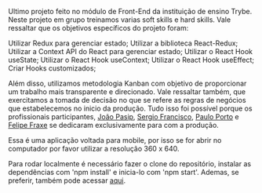 Ultimo projeto feito no módulo de Front-End da instituição de ensino Trybe. Neste projeto em grupo treinamos varias soft skills e hard skills.  Vale ressaltar que os objetivos específicos do projeto foram:

Utilizar Redux para gerenciar estado;
Utilizar a biblioteca React-Redux;
Utilizar a Context API do React para gerenciar estado;
Utilizar o React Hook useState;
Utilizar o React Hook useContext;
Utilizar o React Hook useEffect;
Criar Hooks customizados;

Além disso, utilizamos metodologia Kanban com objetivo de proporcionar um trabalho mais transparente e direcionado. Vale ressaltar também, que exercitamos a tomada de decisão no que se refere as regras de negócios que estabelecemos no inicio da produção. Tudo isso foi possível porque os profissionais participantes, [João Pasip](https://github.com/joao-pasip), [Sergio Francisco](https://github.com/SerjoFrancisco), [Paulo Porto](https://github.com/prtpj1) e [Felipe Fraxe](https://github.com/felipefraxe)  se dedicaram exclusivamente para com a produção.

Essa é uma aplicação voltada para mobile, por isso se for abrir no computador por favor utilizar a resolução 360 x 640. 

Para rodar localmente é necessário fazer o clone do repositório,  instalar as dependências com 'npm install' e inicia-lo com 'npm start'. Ademas, se preferir, também pode acessar [aqui](pudim.com.br).

